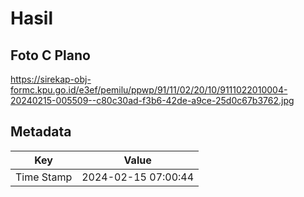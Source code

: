 # Hasil

## Foto C Plano

https://sirekap-obj-formc.kpu.go.id/e3ef/pemilu/ppwp/91/11/02/20/10/9111022010004-20240215-005509--c80c30ad-f3b6-42de-a9ce-25d0c67b3762.jpg


## Metadata

| Key        | Value               |
| ---------- | ------------------- |
| Time Stamp | 2024-02-15 07:00:44 |




